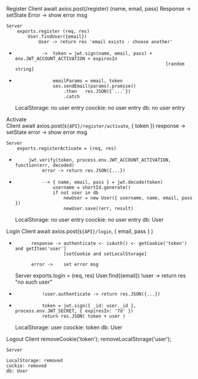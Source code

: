 Register
    Client
        await axios.post(/register) (name, email, pass) 
            Response -> setState
            Error -> show error msg

    Server
        exports.register (req, res)
            User.findUser({email})
                User -> return res 'email exists - choose another'

*               ->  token = jwt.sign(name, email, pass) + env.JWT_ACCOUNT_ACTIVATION + expiresIn
                                                              [random string]
*                   emailParams = email, token
                    ses.sendEmail(params).promise()
                        .then   res.JSON({`...`})
                        .catch
    
    LocalStorage: no user entry
    coockie: no user entry
    db: no user entry

Activate               
    Client
        await axios.post(`${API}/register/activate`, { token })
            response -> setState
            error -> show error msg

    Server
        exports.registerActivate = (req, res)
*          jwt.verify(token, process.env.JWT_ACCOUNT_ACTIVATION, function(err, decoded)
                error -> return res.JSON({...})

*               --> { name, email, pass } = jwt.decode(token)
                    username = shortId.generate()
                    if not user in db
                        newUser = new User({ username, name, email, pass })
                        newUser.save((err, result)

    LocalStorage: no user entry
    coockie: no user entry
    db: User
    
Login 
    Client
        await axios.post(`${API}/login`, { email, pass } )
*           response -> authenticate <- isAuth() <- getCookie('token') and getItem('user']
                        [setCookie and setLocalStorage]
                        
            error ->    set error msg

    Server
        exports.login = (req, res)
            User.find({email})
                !user -> return res "no such user"
*               !user.authenticate -> return res.JSON({...})
                
*               token = jwt.sign({ _id: user._id }, process.env.JWT_SECRET, { expiresIn: '7d' })
                return res.JSON( token + user )

    LocalStorage: user
    coockie: token
    db: User
    
Logout
    Client
        removeCookie('token');
        removeLocalStorage('user');
    
    Server

    LocalStorage: removed
    cockie: removed
    db: User
    
  